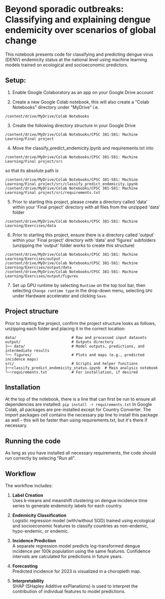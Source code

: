 # Beyond sporadic outbreaks: Classifying and explaining dengue endemicity over scenarios of global change

This notebook presents code for classifying and predicting dengue virus (DENV) endemicity status at the national level using machine learning models trained on ecological and socioeconomic predictors.

## Setup:

1. Enable Google Colaboratory as an app on your Google Drive account

2. Create a new Google Colab notebook, this will also create a "Colab Notebooks" directory under "MyDrive" i.e.
```
/content/drive/MyDrive/Colab Notebooks
```

3. Create the following directory structure in your Google Drive
```
/content/drive/MyDrive/Colab Notebooks/CPSC 381-581: Machine Learning/Final project
```

4. Move the classify_predict_endemicity.ipynb and requirements.txt into
```
/content/drive/MyDrive/Colab Notebooks/CPSC 381-581: Machine Learning/Final project/src
```
so that its absolute path is
```
/content/drive/MyDrive/Colab Notebooks/CPSC 381-581: Machine Learning/Final project/src/classify_predict_endemicity.ipynb
/content/drive/MyDrive/Colab Notebooks/CPSC 381-581: Machine Learning/Final project/src/requirements.txt

```

5. Prior to starting this project, please create a directory called 'data' within your 'Final project' directory with all files from the unzipped 'data' folder
```
/content/drive/MyDrive/Colab Notebooks/CPSC 381-581: Machine Learning/Exercises/data
```

6. Prior to starting this project, ensure there is a directory called 'output' within your 'Final project' directory with 'data' and 'figures' subfolders (unzipping the 'output' folder works to create this structure)
```
/content/drive/MyDrive/Colab Notebooks/CPSC 381-581: Machine Learning/Exercises/output
/content/drive/MyDrive/Colab Notebooks/CPSC 381-581: Machine Learning/Exercises/output/data
/content/drive/MyDrive/Colab Notebooks/CPSC 381-581: Machine Learning/Exercises/output/figures
```

7. Set up GPU runtime by selecting `Runtime` on the top tool bar, then selecting `Change runtime type` in the drop-down menu, selecting `GPU` under Hardware accelerator and clicking `Save`.


## Project structure
Prior to starting the project, confirm the project structure looks as follows, unzipping each folder and placing it in the correct location:
```plaintext
data/                         # Raw and processed input datasets
output/                       # Outputs directory
├── data/                     # Model outputs, predictions, and intermediate results
└── figures/                  # Plots and maps (e.g., predicted incidence maps)
src/                          # Scripts and helper functions
├──classify_predict_endemicity_status.ipynb  # Main analysis notebook
└──requirements.txt           # For installation, if desired
```

## Installation
At the top of the notebook, there is a line that can first be run to ensure all dependencies are installed:
`pip install -r requirements.txt` 
In Google Colab, all packages are pre-installed except for Country Converter. The import packages cell contains the necessary pip line to install this package as well - this will be faster than using requirements.txt, but it's there if necessary.

## Running the code
As long as you have installed all necessary requirements, the code should run correctly by selecing "Run all". 

## Workflow

The workflow includes:

1. **Label Creation**  
   Uses k-means and meanshift clustering on dengue incidence time series to generate endemicity labels for each country.

2. **Endemicity Classification**  
   Logistic regression model (with/without SGD) trained using ecological and socioeconomic features to classify countries as non-endemic, hypo-endemic, or endemic.

3. **Incidence Prediction**  
   A separate regression model predicts log-transformed dengue incidence per 100k population using the same features. Confidence intervals are calculated for predictions in future years.
   
4. **Forecasting**  
   Predicted incidence for 2023 is visualized in a choropleth map.

5. **Interpretability**  
   SHAP (SHapley Additive exPlanations) is used to interpret the contribution of individual features to model predictions.
